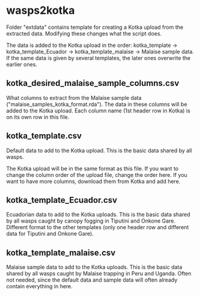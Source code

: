 # wasps2kotka

Folder "extdata" contains template for creating a Kotka upload from the extracted data. Modifying these changes what the script does.

The data is added to the Kotka upload in the order: kotka_template -> kotka_template_Ecuador -> kotka_template_malaise -> Malaise sample data. If the same data is given by several templates, the later ones overwrite the earlier ones. 


## kotka_desired_malaise_sample_columns.csv

What columns to extract from the Malaise sample data ("malaise_samples_kotka_format.rda"). The data in these columns will be added to the Kotka upload. Each column name (1st header row in Kotka) is on its own row in this file.


## kotka_template.csv

Default data to add to the Kotka upload. This is the basic data shared by all wasps. 

The Kotka upload will be in the same format as this file. If you want to change the column order of the upload file, change the order here. If you want to have more columns, download them from Kotka and add here.


## kotka_template_Ecuador.csv

Ecuadorian data to add to the Kotka uploads. This is the basic data shared by all wasps caught by canopy fogging in Tiputini and Onkone Gare. Different format to the other templates (only one header row and different data for Tiputini and Onkone Gare).


## kotka_template_malaise.csv

Malaise sample data to add to the Kotka uploads. This is the basic data shared by all wasps caught by Malaise trapping in Peru and Uganda. Often not needed, since the default data and sample data will often already contain everything in here.
